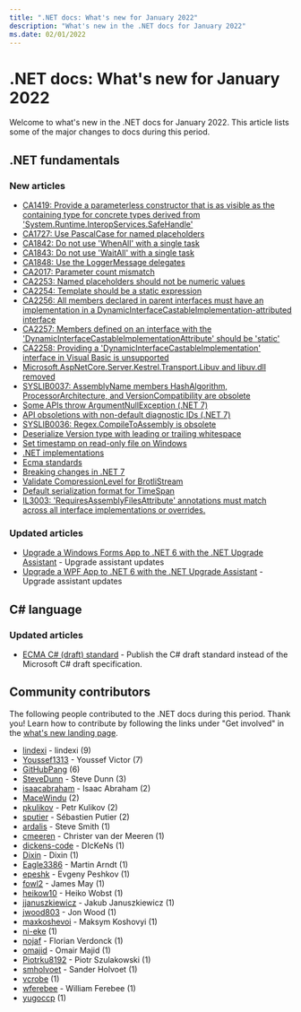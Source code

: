 ```yaml
---
title: ".NET docs: What's new for January 2022"
description: "What's new in the .NET docs for January 2022"
ms.date: 02/01/2022
---
```


# .NET docs: What's new for January 2022

Welcome to what's new in the .NET docs for January 2022. This article lists some of the major changes to docs during this period.

## .NET fundamentals

### New articles

- [CA1419: Provide a parameterless constructor that is as visible as the containing type for concrete types derived from 'System.Runtime.InteropServices.SafeHandle'](../fundamentals/code-analysis/quality-rules/ca1419.md)
- [CA1727: Use PascalCase for named placeholders](../fundamentals/code-analysis/quality-rules/ca1727.md)
- [CA1842: Do not use 'WhenAll' with a single task](../fundamentals/code-analysis/quality-rules/ca1842.md)
- [CA1843: Do not use 'WaitAll' with a single task](../fundamentals/code-analysis/quality-rules/ca1843.md)
- [CA1848: Use the LoggerMessage delegates](../fundamentals/code-analysis/quality-rules/ca1848.md)
- [CA2017: Parameter count mismatch](../fundamentals/code-analysis/quality-rules/ca2017.md)
- [CA2253: Named placeholders should not be numeric values](../fundamentals/code-analysis/quality-rules/ca2253.md)
- [CA2254: Template should be a static expression](../fundamentals/code-analysis/quality-rules/ca2254.md)
- [CA2256: All members declared in parent interfaces must have an implementation in a DynamicInterfaceCastableImplementation-attributed interface](../fundamentals/code-analysis/quality-rules/ca2256.md)
- [CA2257: Members defined on an interface with the 'DynamicInterfaceCastableImplementationAttribute' should be 'static'](../fundamentals/code-analysis/quality-rules/ca2257.md)
- [CA2258: Providing a 'DynamicInterfaceCastableImplementation' interface in Visual Basic is unsupported](../fundamentals/code-analysis/quality-rules/ca2258.md)
- [Microsoft.AspNetCore.Server.Kestrel.Transport.Libuv and libuv.dll removed](../core/compatibility/aspnet-core/7.0/libuv-transport-dll-removed.md)
- [SYSLIB0037: AssemblyName members HashAlgorithm, ProcessorArchitecture, and VersionCompatibility are obsolete](../fundamentals/syslib-diagnostics/syslib0037.md)
- [Some APIs throw ArgumentNullException (.NET 7)](../core/compatibility/windows-forms/7.0/apis-throw-argumentnullexception.md)
- [API obsoletions with non-default diagnostic IDs (.NET 7)](../core/compatibility/core-libraries/7.0/obsolete-apis-with-custom-diagnostics.md)
- [SYSLIB0036: Regex.CompileToAssembly is obsolete](../fundamentals/syslib-diagnostics/syslib0036.md)
- [Deserialize Version type with leading or trailing whitespace](../core/compatibility/serialization/7.0/deserialize-version-with-whitespace.md)
- [Set timestamp on read-only file on Windows](../core/compatibility/core-libraries/6.0/set-timestamp-readonly-file.md)
- [.NET implementations](../fundamentals/implementations.md)
- [Ecma standards](../fundamentals/standards.md)
- [Breaking changes in .NET 7](../core/compatibility/7.0.md)
- [Validate CompressionLevel for BrotliStream](../core/compatibility/core-libraries/7.0/compressionlevel-validation.md)
- [Default serialization format for TimeSpan](../core/compatibility/serialization/6.0/timespan-serialization-format.md)
- [IL3003: 'RequiresAssemblyFilesAttribute' annotations must match across all interface implementations or overrides.](../fundamentals/code-analysis/quality-rules/il3003.md)

### Updated articles

- [Upgrade a Windows Forms App to .NET 6 with the .NET Upgrade Assistant](../core/porting/upgrade-assistant-winforms-framework.md) - Upgrade assistant updates
- [Upgrade a WPF App to .NET 6 with the .NET Upgrade Assistant](../core/porting/upgrade-assistant-wpf-framework.md) - Upgrade assistant updates

## C# language

### Updated articles

- [ECMA C# (draft) standard](~/_csharpstandard/standard/README) - Publish the C# draft standard instead of the Microsoft C# draft specification.

## Community contributors

The following people contributed to the .NET docs during this period. Thank you! Learn how to contribute by following the links under "Get involved" in the [what's new landing page](index.yml).

- [lindexi](https://github.com/lindexi) - lindexi (9)
- [Youssef1313](https://github.com/Youssef1313) - Youssef Victor (7)
- [GitHubPang](https://github.com/GitHubPang) (6)
- [SteveDunn](https://github.com/SteveDunn) - Steve Dunn (3)
- [isaacabraham](https://github.com/isaacabraham) - Isaac Abraham (2)
- [MaceWindu](https://github.com/MaceWindu) (2)
- [pkulikov](https://github.com/pkulikov) - Petr Kulikov (2)
- [sputier](https://github.com/sputier) - Sébastien Putier (2)
- [ardalis](https://github.com/ardalis) - Steve Smith (1)
- [cmeeren](https://github.com/cmeeren) - Christer van der Meeren (1)
- [dickens-code](https://github.com/dickens-code) - DIcKeNs (1)
- [Dixin](https://github.com/Dixin) - Dixin (1)
- [Eagle3386](https://github.com/Eagle3386) - Martin Arndt (1)
- [epeshk](https://github.com/epeshk) - Evgeny Peshkov (1)
- [fowl2](https://github.com/fowl2) - James May (1)
- [heikow10](https://github.com/heikow10) - Heiko Wobst (1)
- [jjanuszkiewicz](https://github.com/jjanuszkiewicz) - Jakub Januszkiewicz (1)
- [jwood803](https://github.com/jwood803) - Jon Wood (1)
- [maxkoshevoi](https://github.com/maxkoshevoi) - Maksym Koshovyi (1)
- [ni-eke](https://github.com/ni-eke) (1)
- [nojaf](https://github.com/nojaf) - Florian Verdonck (1)
- [omajid](https://github.com/omajid) - Omair Majid (1)
- [Piotrku8192](https://github.com/Piotrku8192) - Piotr Szulakowski (1)
- [smholvoet](https://github.com/smholvoet) - Sander Holvoet (1)
- [vcrobe](https://github.com/vcrobe) (1)
- [wferebee](https://github.com/wferebee) - William Ferebee (1)
- [yugoccp](https://github.com/yugoccp) (1)
